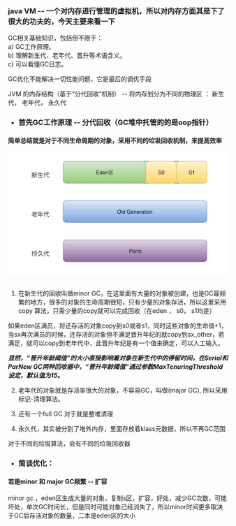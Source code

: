 ### java VM -- 一个对内存进行管理的虚拟机，所以对内存方面其是下了很大的功夫的，今天主要来看一下

GC相关基础知识，包括但不限于：  
a\) GC工作原理。  
b\) 理解新生代、老年代、晋升等术语含义。  
c\) 可以看懂GC日志。

GC优化不能解决一切性能问题，它是最后的调优手段



JVM 的内存结构（基于“分代回收”机制） -- 将内存划分为不同的物理区 ： 新生代， 老年代， 永久代

* ### **首先GC工作原理 -- 分代回收（GC堆中托管的的是oop指针）**

#### 简单总结就是对于不同生命周期的对象，采用不同的垃圾回收机制，来提高效率

![](/assets/JVMpart.png)

#####  

1. 在新生代的回收叫做minor GC，在这里面有大量的对象被创建，也是GC最频繁的地方，很多的对象的生命周期很短，只有少量的对象存活，所以这里采用copy 算法，只需少量的copy就可以完成回收（在eden ， s0， s1均是）

如果eden区满员，将还存活的对象copy到s0或者s1，同时这些对象的生命值+1，当sx再次满员的时候，还存活的对象但不满足晋升年纪的就copy到sx\_other，若满足，就可以copy到老年代中，此晋升年纪是有一个值来确定，可以人工输入。

_**显然，“晋升年龄阈值”的大小直接影响着对象在新生代中的停留时间，在Serial和ParNew GC两种回收器中，“晋升年龄阈值”通过参数MaxTenuringThreshold设定，默认值为15。**_

2. 老年代的对象就是存活率很大的对象，不容易GC，叫做\(major GC\), 所以采用标记-清理算法。

3. 还有一个full GC 对于就是整堆清理

4. 永久代，其实被分到了堆外内存，里面存放着klass元数据，所以不再GC范围

对于不同的垃圾算法，会有不同的垃圾回收器

* ### 简谈优化：

#### 若是minor 和 major GC频繁 -- 扩容

minor gc ，eden区生成大量的对象，复制s区，扩容，好处，减少GC次数，可能坏处，单次GC时间长，但是同时可能对象已经消失了，所以minor时间更多取决于GC后存活对象的数量，二本是eden区的大小



